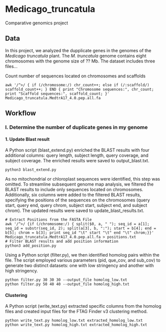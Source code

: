 # Medicago_truncatula
 Comparative genomics project

## Data
In this project, we analyzed the dupplicate genes in the genomes of the *Medicago truncatula* plant. The *M. truncatula* genome contains eight chromosomes with the genome size of ?? Mb.
The dataset includes three files...

Count number of sequences located on chromosomes and scaffolds
```
awk '/^>/ { if (/chromosome:/) chr_count++; else if (/:scaffold/) scaffold_count++; } END { print "Chromosome sequences:", chr_count; print "Scaffold sequences:", scaffold_count; }' Medicago_truncatula.MedtrA17_4.0.pep.all.fa
```

## Workflow
### I.	Determine the number of duplicate genes in my genome
#### 1. Update Blast result
A Python script (blast_extend.py) enriched the BLAST results with four additional columns: query length, subject length, query coverage, and subject coverage. The enriched results were saved to output_blast.txt.
```
python3 blast_extend.py
```
As no mitochondrial or chloroplast sequences were identified, this step was omitted. To streamline subsequent genome map analysis, we filtered the BLAST results to include only sequences located on chromosomes. Additionally, six columns were added to the filtered BLAST results, specifying the positions of the sequences on the chromosomes (query start, query end, query chrom, subject start, subject end, and subject chrom). The updated results were saved to update_blast_results.txt.
```
# Extract Positions from the FASTA File
awk '/^>/ {if (/chromosome:/) { split($0, a, " "); seq_id = a[1]; seq_id = substr(seq_id, 2); split(a[3], b, ":"); start = b[4]; end = b[5]; chrom = b[3]; print seq_id "\t" start "\t" end "\t" chrom;}}' Medicago_truncatula.MedtrA17_4.0.pep.all.fa > positions.txt
# Filter BLAST results and add position information
python3 add_position.py
```
Using a Python script (filter.py), we then identified homolog pairs within the file. The script employed various parameters (pid, que_cov, and sub_cov) to generate two distinct datasets: one with low stringency and another with high stringency.
```
python filter.py 30 30 30 --output_file homolog_low.txt
python filter.py 50 40 40 --output_file homolog_high.txt
```
#### Clustering
A Python script (write_text.py) extracted specific columns from the homolog files and created input files for the FTAG Finder v3 clustering method.
```
python write_text.py homolog_low.txt extracted_homolog_low.txt
python write_text.py homolog_high.txt extracted_homolog_high.txt
```